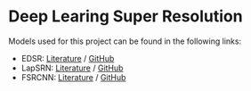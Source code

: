 # Deep Learing Super Resolution
Models used for this project can be found in the following links:

- EDSR: [Literature](https://arxiv.org/abs/1707.02921) / [GitHub](https://github.com/Saafke/EDSR_Tensorflow)
- LapSRN: [Literature](https://arxiv.org/abs/1710.01992) / [GitHub](https://github.com/fannymonori/TF-LAPSRN)
- FSRCNN: [Literature](https://arxiv.org/abs/1608.00367) / [GitHub](https://github.com/Saafke/FSRCNN_Tensorflow)
